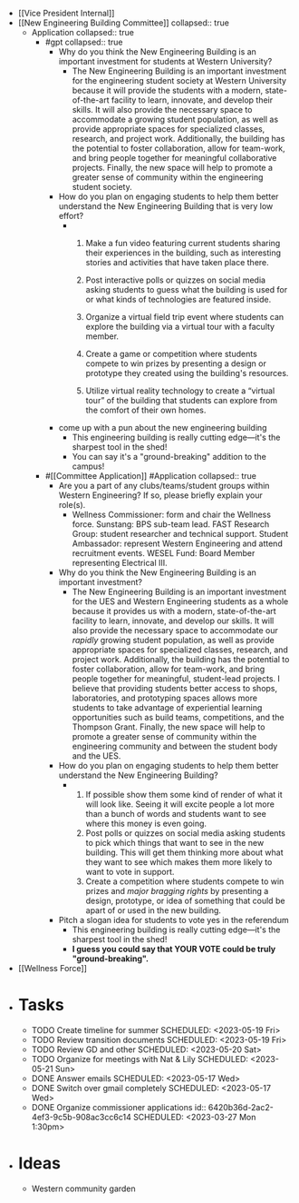 - [[Vice President Internal]]
- [[New Engineering Building Committee]]
  collapsed:: true
	- Application
	  collapsed:: true
		- #gpt
		  collapsed:: true
			- Why do you think the New Engineering Building is an important investment for students at Western University?
				- The New Engineering Building is an important investment for the engineering student society at Western University because it will provide the students with a modern, state-of-the-art facility to learn, innovate, and develop their skills. It will also provide the necessary space to accommodate a growing student population, as well as provide appropriate spaces for specialized classes, research, and project work. Additionally, the building has the potential to foster collaboration, allow for team-work, and bring people together for meaningful collaborative projects. Finally, the new space will help to promote a greater sense of community within the engineering student society.
			- How do you plan on engaging students to help them better understand the New Engineering Building that is very low effort?
				- 1. Make a fun video featuring current students sharing their experiences in the building, such as interesting stories and activities that have taken place there.
				  
				  2. Post interactive polls or quizzes on social media asking students to guess what the building is used for or what kinds of technologies are featured inside.
				  
				  3. Organize a virtual field trip event where students can explore the building via a virtual tour with a faculty member.
				  
				  4. Create a game or competition where students compete to win prizes by presenting a design or prototype they created using the building's resources.
				  
				  5. Utilize virtual reality technology to create a “virtual tour” of the building that students can explore from the comfort of their own homes.
			- come up with a pun about the new engineering building
				- This engineering building is really cutting edge—it's the sharpest tool in the shed!
				- You can say it's a "ground-breaking" addition to the campus!
		- #[[Committee Application]] #Application
		  collapsed:: true
			- Are you a part of any clubs/teams/student groups within Western Engineering? If so, please briefly explain your role(s).
				- Wellness Commissioner: form and chair the Wellness force. Sunstang: BPS sub-team lead. FAST Research Group: student researcher and technical support. Student Ambassador: represent Western Engineering and attend recruitment events. WESEL Fund: Board Member representing Electrical III.
			- Why do you think the New Engineering Building is an important investment?
				- The New Engineering Building is an important investment for the UES and Western Engineering students as a whole because it provides us with a modern, state-of-the-art facility to learn, innovate, and develop our skills. It will also provide the necessary space to accommodate our *rapidly* growing student population, as well as provide appropriate spaces for specialized classes, research, and project work. Additionally, the building has the potential to foster collaboration, allow for team-work, and bring people together for meaningful, student-lead projects. I believe that providing students better access to shops, laboratories, and prototyping spaces allows more students to take advantage of experiential learning opportunities such as build teams, competitions, and the Thompson Grant. Finally, the new space will help to promote a greater sense of community within the engineering community and between the student body and the UES.
			- How do you plan on engaging students to help them better understand the New Engineering Building?
				- 1. If possible show them some kind of render of what it will look like. Seeing it will excite people a lot more than a bunch of words and students want to see where this money is even going.
				  2. Post polls or quizzes on social media asking students to pick which things that want to see in the new building. This will get them thinking more about what they want to see which makes them more likely to want to vote in support.
				  3. Create a competition where students compete to win prizes and *major bragging rights* by presenting a design, prototype, or idea of something that could be apart of or used in the new building.
			- Pitch a slogan idea for students to vote yes in the referendum
				- This engineering building is really cutting edge—it's the sharpest tool in the shed!
				- **I guess you could say that YOUR VOTE could be truly "ground-breaking".**
- [[Wellness Force]]
- # Tasks
	- TODO Create timeline for summer
	  SCHEDULED: <2023-05-19 Fri>
	- TODO Review transition documents
	  SCHEDULED: <2023-05-19 Fri>
	- TODO Review GD and other
	  SCHEDULED: <2023-05-20 Sat>
	- TODO Organize for meetings with Nat & Lily
	  SCHEDULED: <2023-05-21 Sun>
	- DONE Answer emails
	  SCHEDULED: <2023-05-17 Wed>
	- DONE Switch over gmail completely
	  SCHEDULED: <2023-05-17 Wed>
	- DONE Organize commissioner applications
	  id:: 6420b36d-2ac2-4ef3-9c5b-908ac3cc6c14
	  SCHEDULED: <2023-03-27 Mon 1:30pm>
- # Ideas
	- Western community garden